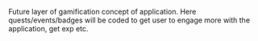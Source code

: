 Future layer of gamification concept of application. 
Here quests/events/badges will be coded to get user to engage more with the application, get exp etc.